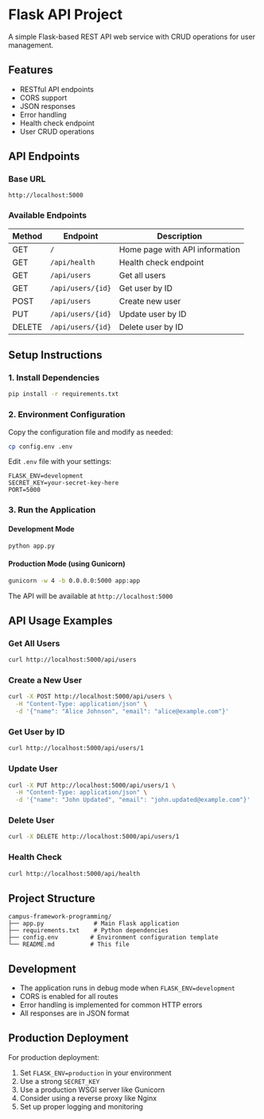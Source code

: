 # Flask API Project

A simple Flask-based REST API web service with CRUD operations for user management.

## Features

- RESTful API endpoints
- CORS support
- JSON responses
- Error handling
- Health check endpoint
- User CRUD operations

## API Endpoints

### Base URL

```
http://localhost:5000
```

### Available Endpoints

| Method | Endpoint          | Description                    |
| ------ | ----------------- | ------------------------------ |
| GET    | `/`               | Home page with API information |
| GET    | `/api/health`     | Health check endpoint          |
| GET    | `/api/users`      | Get all users                  |
| GET    | `/api/users/{id}` | Get user by ID                 |
| POST   | `/api/users`      | Create new user                |
| PUT    | `/api/users/{id}` | Update user by ID              |
| DELETE | `/api/users/{id}` | Delete user by ID              |

## Setup Instructions

### 1. Install Dependencies

```bash
pip install -r requirements.txt
```

### 2. Environment Configuration

Copy the configuration file and modify as needed:

```bash
cp config.env .env
```

Edit `.env` file with your settings:

```
FLASK_ENV=development
SECRET_KEY=your-secret-key-here
PORT=5000
```

### 3. Run the Application

#### Development Mode

```bash
python app.py
```

#### Production Mode (using Gunicorn)

```bash
gunicorn -w 4 -b 0.0.0.0:5000 app:app
```

The API will be available at `http://localhost:5000`

## API Usage Examples

### Get All Users

```bash
curl http://localhost:5000/api/users
```

### Create a New User

```bash
curl -X POST http://localhost:5000/api/users \
  -H "Content-Type: application/json" \
  -d '{"name": "Alice Johnson", "email": "alice@example.com"}'
```

### Get User by ID

```bash
curl http://localhost:5000/api/users/1
```

### Update User

```bash
curl -X PUT http://localhost:5000/api/users/1 \
  -H "Content-Type: application/json" \
  -d '{"name": "John Updated", "email": "john.updated@example.com"}'
```

### Delete User

```bash
curl -X DELETE http://localhost:5000/api/users/1
```

### Health Check

```bash
curl http://localhost:5000/api/health
```

## Project Structure

```
campus-framework-programming/
├── app.py              # Main Flask application
├── requirements.txt    # Python dependencies
├── config.env         # Environment configuration template
└── README.md          # This file
```

## Development

- The application runs in debug mode when `FLASK_ENV=development`
- CORS is enabled for all routes
- Error handling is implemented for common HTTP errors
- All responses are in JSON format

## Production Deployment

For production deployment:

1. Set `FLASK_ENV=production` in your environment
2. Use a strong `SECRET_KEY`
3. Use a production WSGI server like Gunicorn
4. Consider using a reverse proxy like Nginx
5. Set up proper logging and monitoring
